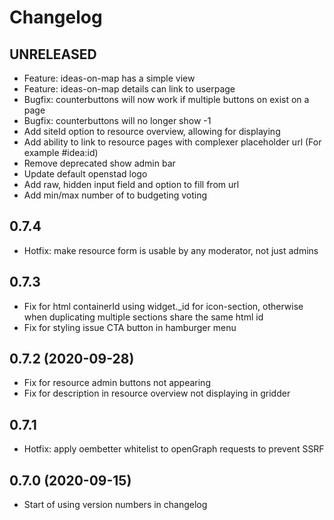 # Changelog

## UNRELEASED
* Feature: ideas-on-map has a simple view
* Feature: ideas-on-map details can link to userpage
* Bugfix: counterbuttons will now work if multiple buttons on exist on a page
* Bugfix: counterbuttons will no longer show -1
* Add siteId option to resource overview, allowing for displaying
* Add ability to link to resource pages with complexer placeholder url (For example #idea:id)
* Remove deprecated show admin bar
* Update default openstad logo
* Add raw, hidden input field and option to fill from url
* Add min/max number of to budgeting voting

## 0.7.4
* Hotfix: make resource form is usable by any moderator, not just admins

## 0.7.3
* Fix for html containerId using widget._id for icon-section, otherwise when duplicating multiple sections share the same html id
* Fix for styling issue CTA button in hamburger menu

## 0.7.2 (2020-09-28)
* Fix for resource admin buttons not appearing
* Fix for description in resource overview not displaying in gridder

## 0.7.1
* Hotfix: apply oembetter whitelist to openGraph requests to prevent SSRF

## 0.7.0 (2020-09-15)
* Start of using version numbers in changelog
